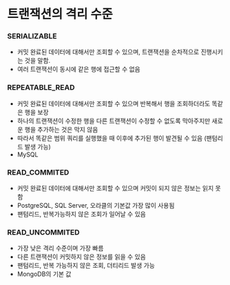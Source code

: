 # 트랜잭션의 격리 수준

### SERIALIZABLE

- 커밋 완료된 데이터에 대해서만 조회할 수 있으며, 트랜잭션을 순차적으로 진행시키는 것을 말함.
- 여러 트랜잭션이 동시에 같은 행에 접근할 수 없음

### REPEATABLE_READ

- 커밋 완료된 데이터에 대해서만 조회할 수 있으며 반복해서 행을 조회하더라도 똑같은 행을 보장
- 하나의 트랜잭션이 수정한 행을 다른 트랜잭션이 수정할 수 없도록 막아주지만 새로운 행을 추가하는 것은 막지 않음
- 따라서 똑같은 범위 쿼리를 실행했을 때 이후에 추가된 행이 발견될 수 있음 (팬텀리드 발생 가능)
- MySQL

### READ_COMMITED

- 커밋 완료된 데이터에 대해서만 조회할 수 있으며 커밋이 되지 않은 정보는 읽지 못함
- PostgreSQL, SQL Server, 오라클의 기본값 가장 많이 사용됨
- 팬텀리드, 반복가능하지 않은 조회가 일어날 수 있음

### READ_UNCOMMITED

- 가장 낮은 격리 수준이며 가장 빠름
- 다른 트랜잭션이 커밋하지 않은 정보를 읽을 수 있음
- 팬텀리드, 반복 가능하지 않은 조회, 더티리드 발생 가능
- MongoDB의 기본 값
